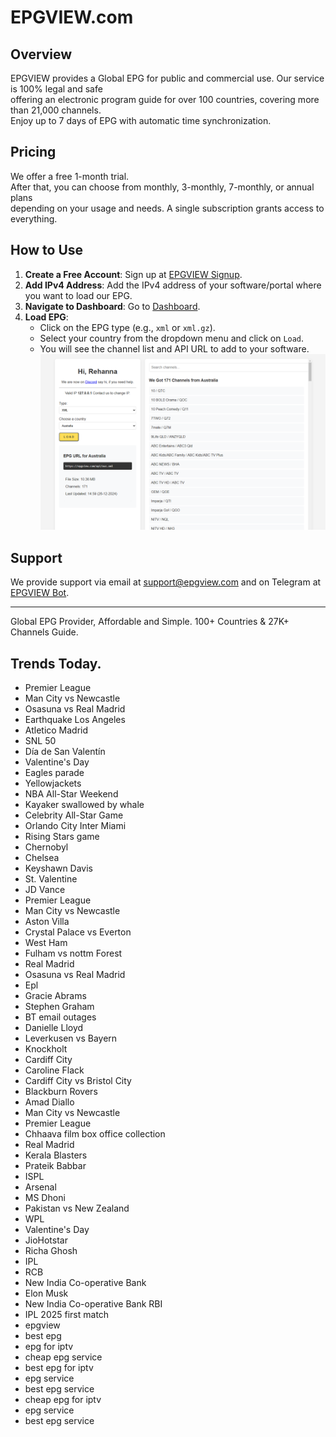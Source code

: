 # EPGVIEW.com



## Overview
EPGVIEW provides a Global EPG for public and commercial use. Our service is 100% legal and safe\
offering an electronic program guide for over 100 countries, covering more than 21,000 channels.\
Enjoy up to 7 days of EPG with automatic time synchronization.

## Pricing
We offer a free 1-month trial. \
After that, you can choose from monthly, 3-monthly, 7-monthly, or annual plans \
depending on your usage and needs. A single subscription grants access to everything.

## How to Use
1. **Create a Free Account**: Sign up at [EPGVIEW Signup](https://epgview.com/signup.php).
2. **Add IPv4 Address**: Add the IPv4 address of your software/portal where you want to load our EPG.
3. **Navigate to Dashboard**: Go to [Dashboard](https://epgview.com/dashboard.php).
4. **Load EPG**:
   - Click on the EPG type (e.g., `xml` or `xml.gz`).
   - Select your country from the dropdown menu and click on `Load`.
   - You will see the channel list and API URL to add to your software.
![EPGVIEW](img/dashboard.png)
## Support
We provide support via email at [support@epgview.com](mailto:support@epgview.com) and on Telegram at [EPGVIEW Bot](https://t.me/epgview_bot).

---

Global EPG Provider, Affordable and Simple. 100+ Countries & 27K+ Channels Guide.

## Trends Today.

- Premier League
- Man City vs Newcastle
- Osasuna vs Real Madrid
- Earthquake Los Angeles
- Atletico Madrid
- SNL 50
- Día de San Valentín
- Valentine's Day
- Eagles parade
- Yellowjackets
- NBA All-Star Weekend
- Kayaker swallowed by whale
- Celebrity All-Star Game
- Orlando City  Inter Miami
- Rising Stars game
- Chernobyl
- Chelsea
- Keyshawn Davis
- St. Valentine
- JD Vance
- Premier League
- Man City vs Newcastle
- Aston Villa
- Crystal Palace vs Everton
- West Ham
- Fulham vs nottm Forest
- Real Madrid
- Osasuna vs Real Madrid
- Epl
- Gracie Abrams
- Stephen Graham
- BT email outages
- Danielle Lloyd
- Leverkusen vs Bayern
- Knockholt
- Cardiff City
- Caroline Flack
- Cardiff City vs Bristol City
- Blackburn Rovers
- Amad Diallo
- Man City vs Newcastle
- Premier League
- Chhaava film box office collection
- Real Madrid
- Kerala Blasters
- Prateik Babbar
- ISPL
- Arsenal
- MS Dhoni
- Pakistan vs New Zealand
- WPL
- Valentine's Day
- JioHotstar
- Richa Ghosh
- IPL
- RCB
- New India Co-operative Bank
- Elon Musk
- New India Co-operative Bank RBI
- IPL 2025 first match
- epgview
- best epg
- epg for iptv
- cheap epg service
- best epg for iptv
- epg service
- best epg service
- cheap epg for iptv
- epg service
- best epg service
